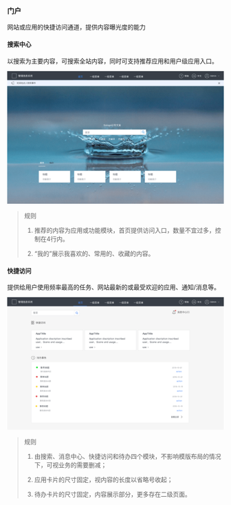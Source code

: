 ### 门户

网站或应用的快捷访问通道，提供内容曝光度的能力



#### 搜索中心

以搜索为主要内容，可搜索全站内容，同时可支持推荐应用和用户级应用入口。

![image-20190304143924690](./static/img/templates/temp1.png)



> 规则
>
> 1. 推荐的内容为应用或功能模块，首页提供访问入口，数量不宜过多，控制在4行内。
>
> 2. “我的”展示我喜欢的、常用的、收藏的内容。



#### 快捷访问

提供给用户使用频率最高的任务、网站最新的或最受欢迎的应用、通知/消息等。

![image-20190304144103201](./static/img/templates/temp2.png)



>  规则
>
> 1. 由搜索、消息中心、快捷访问和待办四个模块，不影响模版布局的情况下，可视业务的需要删减；
>
> 2. 应用卡片的尺寸固定，视内容的长度以省略号收起；
>
> 3. 待办卡片的尺寸固定，内容展示部分，更多存在二级页面。



